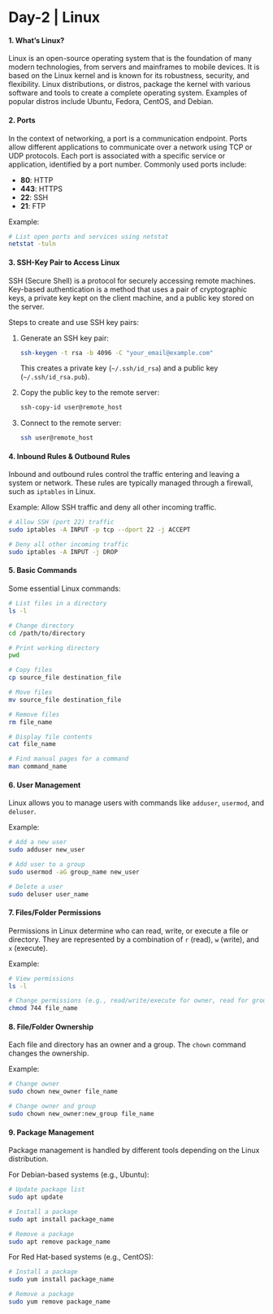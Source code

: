 # Day-2 | Linux

#### 1. What’s Linux?
Linux is an open-source operating system that is the foundation of many modern technologies, from servers and mainframes to mobile devices. It is based on the Linux kernel and is known for its robustness, security, and flexibility. Linux distributions, or distros, package the kernel with various software and tools to create a complete operating system. Examples of popular distros include Ubuntu, Fedora, CentOS, and Debian.

#### 2. Ports
In the context of networking, a port is a communication endpoint. Ports allow different applications to communicate over a network using TCP or UDP protocols. Each port is associated with a specific service or application, identified by a port number. Commonly used ports include:
- **80**: HTTP
- **443**: HTTPS
- **22**: SSH
- **21**: FTP

Example:
```bash
# List open ports and services using netstat
netstat -tuln
```

#### 3. SSH-Key Pair to Access Linux
SSH (Secure Shell) is a protocol for securely accessing remote machines. Key-based authentication is a method that uses a pair of cryptographic keys, a private key kept on the client machine, and a public key stored on the server.

Steps to create and use SSH key pairs:
1. Generate an SSH key pair:
   ```bash
   ssh-keygen -t rsa -b 4096 -C "your_email@example.com"
   ```
   This creates a private key (`~/.ssh/id_rsa`) and a public key (`~/.ssh/id_rsa.pub`).

2. Copy the public key to the remote server:
   ```bash
   ssh-copy-id user@remote_host
   ```
   
3. Connect to the remote server:
   ```bash
   ssh user@remote_host
   ```

#### 4. Inbound Rules & Outbound Rules
Inbound and outbound rules control the traffic entering and leaving a system or network. These rules are typically managed through a firewall, such as `iptables` in Linux.

Example: Allow SSH traffic and deny all other incoming traffic.
```bash
# Allow SSH (port 22) traffic
sudo iptables -A INPUT -p tcp --dport 22 -j ACCEPT

# Deny all other incoming traffic
sudo iptables -A INPUT -j DROP
```

#### 5. Basic Commands
Some essential Linux commands:
```bash
# List files in a directory
ls -l

# Change directory
cd /path/to/directory

# Print working directory
pwd

# Copy files
cp source_file destination_file

# Move files
mv source_file destination_file

# Remove files
rm file_name

# Display file contents
cat file_name

# Find manual pages for a command
man command_name
```

#### 6. User Management
Linux allows you to manage users with commands like `adduser`, `usermod`, and `deluser`.

Example:
```bash
# Add a new user
sudo adduser new_user

# Add user to a group
sudo usermod -aG group_name new_user

# Delete a user
sudo deluser user_name
```

#### 7. Files/Folder Permissions
Permissions in Linux determine who can read, write, or execute a file or directory. They are represented by a combination of `r` (read), `w` (write), and `x` (execute).

Example:
```bash
# View permissions
ls -l

# Change permissions (e.g., read/write/execute for owner, read for group and others)
chmod 744 file_name
```

#### 8. File/Folder Ownership
Each file and directory has an owner and a group. The `chown` command changes the ownership.

Example:
```bash
# Change owner
sudo chown new_owner file_name

# Change owner and group
sudo chown new_owner:new_group file_name
```

#### 9. Package Management
Package management is handled by different tools depending on the Linux distribution.

For Debian-based systems (e.g., Ubuntu):
```bash
# Update package list
sudo apt update

# Install a package
sudo apt install package_name

# Remove a package
sudo apt remove package_name
```

For Red Hat-based systems (e.g., CentOS):
```bash
# Install a package
sudo yum install package_name

# Remove a package
sudo yum remove package_name
```

